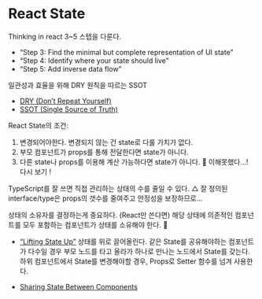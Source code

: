 # React State

Thinking in react 3~5 스텝을 다룬다.

- “Step 3: Find the minimal but complete representation of UI state”
- “Step 4: Identify where your state should live”
- “Step 5: Add inverse data flow”

일관성과 효율을 위해 DRY 원칙을 따르는 SSOT
- [DRY (Don’t Repeat Yourself)](https://ko.wikipedia.org/wiki/중복배제)
- [SSOT (Single Source of Truth)](https://ko.wikipedia.org/wiki/단일_진실_공급원)

React State의 조건:

1. 변경되어야한다. 변경되지 않는 건 state로 다룰 가치가 없다.
2. 부모 컴포넌트가 props를 통해 전달한다면 state가 아니다.
3. 다른 state나 props를 이용해 계산 가능하다면 state가 아니다.
🚩 이해못했다...! 다시 보기 !

TypeScript를 잘 쓰면 직접 관리하는 상태의 수를 줄일 수 있다.
△ 잘 정의된 interface/type은 props의 갯수를 줄여주고 안정성을 보장하므로...

상태의 소유자를 결정하는게 중요하다.
(React만 쓴다면) 해당 상태에 의존적인 컴포넌트를 모두 포함하는 컴포넌트가 상태를 소유해야 한다. 🚩

- [“Lifting State Up”](https://ko.reactjs.org/docs/lifting-state-up.html)
상태를 위로 끌어올린다.
같은 State를 공유해야하는 컴포넌트가 다수일 경우 부모 노드를 타고 올라가 하나로 만나는 노드에서 State를 갖는다.
하위 컴포넌트에서 State를 변경해야할 경우, Props로 Setter 함수를 넘겨 사용한다.

- [Sharing State Between Components](https://beta.reactjs.org/learn/sharing-state-between-components)
